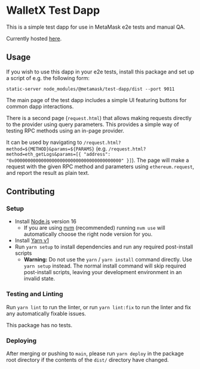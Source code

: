 # WalletX Test Dapp

This is a simple test dapp for use in MetaMask e2e tests and manual QA.

Currently hosted [here](https://getwalletx.github.io/Test-Xtension-Dapp/).

## Usage

If you wish to use this dapp in your e2e tests, install this package and set up a script of e.g. the following form:

```shell
static-server node_modules/@metamask/test-dapp/dist --port 9011
```

The main page of the test dapp includes a simple UI featuring buttons for common dapp interactions.

There is a second page (`request.html`) that allows making requests directly to the provider using query parameters. This provides a simple way of testing RPC methods using an in-page provider.

It can be used by navigating to `/request.html?method=${METHOD}&params=${PARAMS}` (e.g. `/request.html?method=eth_getLogs&params=[{ "address": "0x0000000000000000000000000000000000000000" }]`). The page will make a request with the given RPC method and parameters using `ethereum.request`, and report the result as plain text.

## Contributing

### Setup

- Install [Node.js](https://nodejs.org) version 16
  - If you are using [nvm](https://github.com/creationix/nvm#installation) (recommended) running `nvm use` will automatically choose the right node version for you.
- Install [Yarn v1](https://yarnpkg.com/en/docs/install)
- Run `yarn setup` to install dependencies and run any required post-install scripts
  - **Warning:** Do not use the `yarn` / `yarn install` command directly. Use `yarn setup` instead. The normal install command will skip required post-install scripts, leaving your development environment in an invalid state.

### Testing and Linting

Run `yarn lint` to run the linter, or run `yarn lint:fix` to run the linter and fix any automatically fixable issues.

This package has no tests.

### Deploying

After merging or pushing to `main`, please run `yarn deploy` in the package root directory if the contents of the `dist/` directory have changed.

